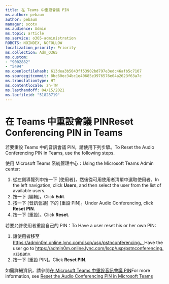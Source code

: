 ```yaml
---
title: 在 Teams 中重設會議 PIN
ms.author: pebaum
author: pebaum
manager: scotv
ms.audience: Admin
ms.topic: article
ms.service: o365-administration
ROBOTS: NOINDEX, NOFOLLOW
localization_priority: Priority
ms.collection: Adm_O365
ms.custom:
- "9002882"
- "5494"
ms.openlocfilehash: 613dea3b5043ff53902bd797e3edc46afb5c7107
ms.sourcegitcommit: 8bc60ec34bc1e40685e3976576e04a2623f63a7c
ms.translationtype: HT
ms.contentlocale: zh-TW
ms.lasthandoff: 04/15/2021
ms.locfileid: "51828719"
---
```

# <a name="reset-conferencing-pin-in-teams"></a><span data-ttu-id="ff1ec-102">在 Teams 中重設會議 PIN</span><span class="sxs-lookup"><span data-stu-id="ff1ec-102">Reset Conferencing PIN in Teams</span></span>

<span data-ttu-id="ff1ec-103">若要重設 Teams 中的音訊會議 PIN，請使用下列步驟。</span><span class="sxs-lookup"><span data-stu-id="ff1ec-103">To Reset the Audio Conferencing PIN in Teams, use the following steps.</span></span>  

<span data-ttu-id="ff1ec-104">使用 Microsoft Teams 系統管理中心：</span><span class="sxs-lookup"><span data-stu-id="ff1ec-104">Using the Microsoft Teams Admin center:</span></span>

1. <span data-ttu-id="ff1ec-105">從左側導覽列中按一下 [使用者]，然後從可用使用者清單中選取使用者。</span><span class="sxs-lookup"><span data-stu-id="ff1ec-105">In the left navigation, click **Users**, and then select the user from the list of available users.</span></span>
2. <span data-ttu-id="ff1ec-106">按一下 [編輯]。</span><span class="sxs-lookup"><span data-stu-id="ff1ec-106">Click **Edit**.</span></span>
3. <span data-ttu-id="ff1ec-107">按一下 [音訊會議] 下的 [重設 PIN]。</span><span class="sxs-lookup"><span data-stu-id="ff1ec-107">Under Audio Conferencing, click **Reset PIN**.</span></span>
4. <span data-ttu-id="ff1ec-108">按一下 [重設]。</span><span class="sxs-lookup"><span data-stu-id="ff1ec-108">Click **Reset**.</span></span>

<span data-ttu-id="ff1ec-109">若要允許使用者重設自己的 PIN：</span><span class="sxs-lookup"><span data-stu-id="ff1ec-109">To Have a user reset his or her own PIN:</span></span>
1. <span data-ttu-id="ff1ec-110">讓使用者移至 https://admin0m.online.lync.com/lscp/usp/pstnconferencing。</span><span class="sxs-lookup"><span data-stu-id="ff1ec-110">Have the user go to https://admin0m.online.lync.com/lscp/usp/pstnconferencing.</span></span>
2. <span data-ttu-id="ff1ec-111">按一下 [重設 PIN]。</span><span class="sxs-lookup"><span data-stu-id="ff1ec-111">Click **Reset PIN**.</span></span>

<span data-ttu-id="ff1ec-112">如需詳細資訊，請參閱[在 Microsoft Teams 中重設音訊會議 PIN](https://docs.microsoft.com/microsoftteams/reset-the-audio-conferencing-pin-in-teams)</span><span class="sxs-lookup"><span data-stu-id="ff1ec-112">For more information, see [Reset the Audio Conferencing PIN in Microsoft Teams](https://docs.microsoft.com/microsoftteams/reset-the-audio-conferencing-pin-in-teams)</span></span>
